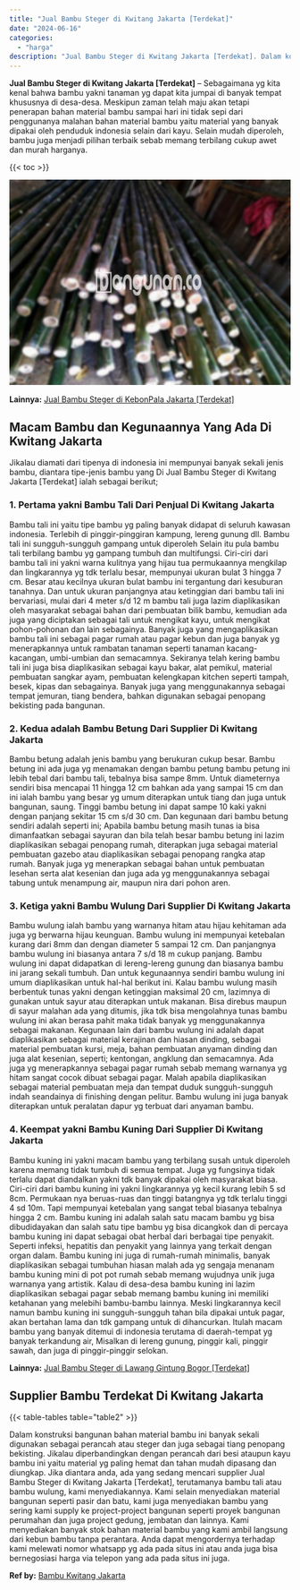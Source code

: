 ```yaml
---
title: "Jual Bambu Steger di Kwitang Jakarta [Terdekat]"
date: "2024-06-16"
categories: 
  - "harga"
description: "Jual Bambu Steger di Kwitang Jakarta [Terdekat]. Dalam konstruksi bangunan bahan material bambu ini banyak sekali digunakan sebagai perancah atau steger dan..."
---
```


**Jual Bambu Steger di Kwitang Jakarta \[Terdekat\]** – Sebagaimana yg kita kenal bahwa bambu yakni tanaman yg dapat kita jumpai di banyak tempat khususnya di desa-desa. Meskipun zaman telah maju akan tetapi penerapan bahan material bambu sampai hari ini tidak sepi dari penggunanya malahan bahan material bambu yaitu material yang banyak dipakai oleh penduduk indonesia selain dari kayu. Selain mudah diperoleh, bambu juga menjadi pilihan terbaik sebab memang terbilang cukup awet dan murah harganya.

{{< toc >}}

![Jual Bambu Steger di Kwitang Jakarta [Terdekat]](/images/jual-bambu-tali-21.png)

**Lainnya:** [Jual Bambu Steger di KebonPala Jakarta \[Terdekat\]](https://bambu.bangunan.co/jual-bambu-steger-di-kebonpala-jakarta-terdekat/)

## Macam Bambu dan Kegunaannya Yang Ada Di Kwitang Jakarta

Jikalau diamati dari tipenya di indonesia ini mempunyai banyak sekali jenis bambu, diantara tipe-jenis bambu yang Di Jual Bambu Steger di Kwitang Jakarta \[Terdekat\] ialah sebagai berikut;

### 1\. Pertama yakni Bambu Tali Dari Penjual Di Kwitang Jakarta

Bambu tali ini yaitu tipe bambu yg paling banyak didapat di seluruh kawasan indonesia. Terlebih di pinggir-pinggiran kampung, lereng gunung dll. Bambu tali ini sungguh-sungguh gampang untuk diperoleh Selain itu pula bambu tali terbilang bambu yg gampang tumbuh dan multifungsi. Ciri-ciri dari bambu tali ini yakni warna kulitnya yang hijau tua permukaannya mengkilap dan lingkarannya yg tdk terlalu besar, mempunyai ukuran bulat 3 hingga 7 cm. Besar atau kecilnya ukuran bulat bambu ini tergantung dari kesuburan tanahnya. Dan untuk ukuran panjangnya atau ketinggian dari bambu tali ini bervariasi, mulai dari 4 meter s/d 12 m bambu tali juga lazim diaplikasikan oleh masyarakat sebagai bahan dari pembuatan bilik bambu, kemudian ada juga yang diciptakan sebagai tali untuk mengikat kayu, untuk mengikat pohon-pohonan dan lain sebagainya. Banyak juga yang mengaplikasikan bambu tali ini sebagai pagar rumah atau pagar kebun dan juga banyak yg menerapkannya untuk rambatan tanaman seperti tanaman kacang-kacangan, umbi-umbian dan semacamnya. Sekiranya telah kering bambu tali ini juga bisa diaplikasikan sebagai kayu bakar, alat pemikul, material pembuatan sangkar ayam, pembuatan kelengkapan kitchen seperti tampah, besek, kipas dan sebagainya. Banyak juga yang menggunakannya sebagai tempat jemuran, tiang bendera, bahkan digunakan sebagai penopang bekisting pada bangunan.

### 2\. Kedua adalah Bambu Betung Dari Supplier Di Kwitang Jakarta

Bambu betung adalah jenis bambu yang berukuran cukup besar. Bambu betung ini ada juga yg menamakan dengan bambu petung bambu petung ini lebih tebal dari bambu tali, tebalnya bisa sampe 8mm. Untuk diameternya sendiri bisa mencapai 11 hingga 12 cm bahkan ada yang sampai 15 cm dan ini ialah bambu yang besar yg umum diterapkan untuk tiang dan juga untuk bangunan, saung. Tinggi bambu betung ini dapat sampe 10 kaki yakni dengan panjang sekitar 15 cm s/d 30 cm. Dan kegunaan dari bambu betung sendiri adalah seperti ini; Apabila bambu betung masih tunas ia bisa dimanfaatkan sebagai sayuran dan bila telah besar bambu betung ini lazim diaplikasikan sebagai penopang rumah, diterapkan juga sebagai material pembuatan gazebo atau diaplikasikan sebagai penopang rangka atap rumah. Banyak juga yg menerapkan sebagai bahan untuk pembuatan lesehan serta alat kesenian dan juga ada yg menggunakannya sebagai tabung untuk menampung air, maupun nira dari pohon aren.

### 3\. Ketiga yakni Bambu Wulung Dari Supplier Di Kwitang Jakarta

Bambu wulung ialah bambu yang warnanya hitam atau hijau kehitaman ada juga yg berwarna hijau keunguan. Bambu wulung ini mempunyai ketebalan kurang dari 8mm dan dengan diameter 5 sampai 12 cm. Dan panjangnya bambu wulung ini biasanya antara 7 s/d 18 m cukup panjang. Bambu wulung ini dapat didapatkan di lereng-lereng gunung dan biasanya bambu ini jarang sekali tumbuh. Dan untuk kegunaannya sendiri bambu wulung ini umum diaplikasikan untuk hal-hal berikut ini. Kalau bambu wulung masih berbentuk tunas yakni dengan ketinggian maksimal 20 cm, lazimnya di gunakan untuk sayur atau diterapkan untuk makanan. Bisa direbus maupun di sayur malahan ada yang ditumis, jika tdk bisa mengolahnya tunas bambu wulung ini akan berasa pahit maka tidak banyak yg menggunakannya sebagai makanan. Kegunaan lain dari bambu wulung ini adalah dapat diaplikasikan sebagai material kerajinan dan hiasan dinding, sebagai material pembuatan kursi, meja, bahan pembuatan anyaman dinding dan juga alat kesenian, seperti; kentongan, angklung dan semacamnya. Ada juga yg menerapkannya sebagai pagar rumah sebab memang warnanya yg hitam sangat cocok dibuat sebagai pagar. Malah apabila diaplikasikan sebagai material pembuatan meja dan tempat duduk sungguh-sungguh indah seandainya di finishing dengan pelitur. Bambu wulung ini juga banyak diterapkan untuk peralatan dapur yg terbuat dari anyaman bambu.

### 4\. Keempat yakni Bambu Kuning Dari Supplier Di Kwitang Jakarta

Bambu kuning ini yakni macam bambu yang terbilang susah untuk diperoleh karena memang tidak tumbuh di semua tempat. Juga yg fungsinya tidak terlalu dapat diandalkan yakni tdk banyak dipakai oleh masyarakat biasa. Ciri-ciri dari bambu kuning ini yakni lingkarannya yg kecil kurang lebih 5 sd 8cm. Permukaan nya beruas-ruas dan tinggi batangnya yg tdk terlalu tinggi 4 sd 10m. Tapi mempunyai ketebalan yang sangat tebal biasanya tebalnya hingga 2 cm. Bambu kuning ini adalah salah satu macam bambu yg bisa dibudidayakan dan salah satu tipe bambu yg bisa dicangkok dan di percaya bambu kuning ini dapat sebagai obat herbal dari berbagai tipe penyakit. Seperti infeksi, hepatitis dan penyakit yang lainnya yang terkait dengan organ dalam. Bambu kuning ini juga di rumah-rumah minimalis, banyak diaplikasikan sebagai tumbuhan hiasan malah ada yg sengaja menanam bambu kuning mini di pot pot rumah sebab memang wujudnya unik juga warnanya yang artistik. Kalau di desa-desa bambu kuning ini lazim diaplikasikan sebagai pagar sebab memang bambu kuning ini memiliki ketahanan yang melebihi bambu-bambu lainnya. Meski lingkarannya kecil namun bambu kuning ini sungguh-sungguh tahan bila dipakai untuk pagar, akan bertahan lama dan tdk gampang untuk di dihancurkan. Itulah macam bambu yang banyak ditemui di indonesia terutama di daerah-tempat yg banyak terkandung air, Misalkan di lereng gunung, pinggir kali, pinggir sawah, dan juga di pinggir-pinggir selokan.

**Lainnya:** [Jual Bambu Steger di Lawang Gintung Bogor \[Terdekat\]](https://bambu.bangunan.co/jual-bambu-steger-di-lawang-gintung-bogor-terdekat/)

## Supplier Bambu Terdekat Di Kwitang Jakarta

{{< table-tables table="table2" >}}

Dalam konstruksi bangunan bahan material bambu ini banyak sekali digunakan sebagai perancah atau steger dan juga sebagai tiang penopang bekisting. Jikalau diperbandingkan dengan perancah dari besi ataupun kayu bambu ini yaitu material yg paling hemat dan tahan mudah dipasang dan diungkap. Jika diantara anda, ada yang sedang mencari supplier Jual Bambu Steger di Kwitang Jakarta \[Terdekat\], terutamanya bambu tali atau bambu wulung, kami menyediakannya. Kami selain menyediakan material bangunan seperti pasir dan batu, kami juga menyediakan bambu yang sering kami supply ke project-project bangunan seperti proyek bangunan perumahan dan juga project gedung, jembatan dan lainnya. Kami menyediakan banyak stok bahan material bambu yang kami ambil langsung dari kebun bambu tanpa perantara. Anda dapat mengordernya terhadap kami melewati nomor whatsapp yg ada pada situs ini atau anda juga bisa bernegosiasi harga via telepon yang ada pada situs ini juga.

**Ref by:** [Bambu Kwitang Jakarta](https://id.wikipedia.org/wiki/Bambu)
